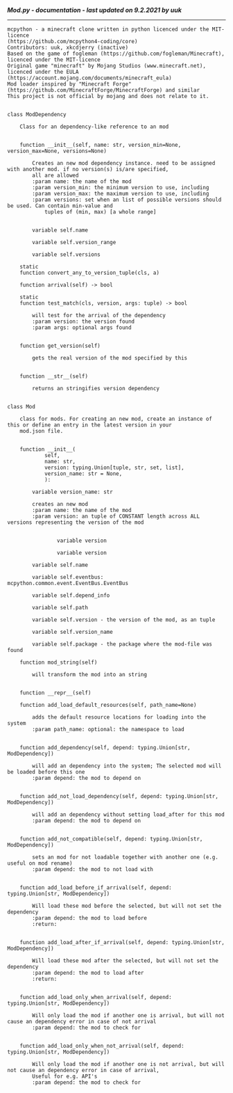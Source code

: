 ***Mod.py - documentation - last updated on 9.2.2021 by uuk***
___

    mcpython - a minecraft clone written in python licenced under the MIT-licence 
    (https://github.com/mcpython4-coding/core)
    Contributors: uuk, xkcdjerry (inactive)
    Based on the game of fogleman (https://github.com/fogleman/Minecraft), licenced under the MIT-licence
    Original game "minecraft" by Mojang Studios (www.minecraft.net), licenced under the EULA
    (https://account.mojang.com/documents/minecraft_eula)
    Mod loader inspired by "Minecraft Forge" (https://github.com/MinecraftForge/MinecraftForge) and similar
    This project is not official by mojang and does not relate to it.


    class ModDependency
        
        Class for an dependency-like reference to an mod


        function __init__(self, name: str, version_min=None, version_max=None, versions=None)
            
            Creates an new mod dependency instance. need to be assigned with another mod. if no version(s) is/are specified,
            all are allowed
            :param name: the name of the mod
            :param version_min: the minimum version to use, including
            :param version_max: the maximum version to use, including
            :param versions: set when an list of possible versions should be used. Can contain min-value and
                tuples of (min, max) [a whole range]


            variable self.name

            variable self.version_range

            variable self.versions

        static
        function convert_any_to_version_tuple(cls, a)

        function arrival(self) -> bool

        static
        function test_match(cls, version, args: tuple) -> bool
            
            will test for the arrival of the dependency
            :param version: the version found
            :param args: optional args found


        function get_version(self)
            
            gets the real version of the mod specified by this


        function __str__(self)
            
            returns an stringifies version dependency


    class Mod
        
        class for mods. For creating an new mod, create an instance of this or define an entry in the latest version in your
        mod.json file.


        function __init__(
                self,
                name: str,
                version: typing.Union[tuple, str, set, list],
                version_name: str = None,
                ):

            variable version_name: str
            
            creates an new mod
            :param name: the name of the mod
            :param version: an tuple of CONSTANT length across ALL versions representing the version of the mod


                    variable version

                    variable version

            variable self.name

            variable self.eventbus: mcpython.common.event.EventBus.EventBus

            variable self.depend_info

            variable self.path

            variable self.version - the version of the mod, as an tuple

            variable self.version_name

            variable self.package - the package where the mod-file was found

        function mod_string(self)
            
            will transform the mod into an string


        function __repr__(self)

        function add_load_default_resources(self, path_name=None)
            
            adds the default resource locations for loading into the system
            :param path_name: optional: the namespace to load


        function add_dependency(self, depend: typing.Union[str, ModDependency])
            
            will add an dependency into the system; The selected mod will be loaded before this one
            :param depend: the mod to depend on


        function add_not_load_dependency(self, depend: typing.Union[str, ModDependency])
            
            will add an dependency without setting load_after for this mod
            :param depend: the mod to depend on


        function add_not_compatible(self, depend: typing.Union[str, ModDependency])
            
            sets an mod for not loadable together with another one (e.g. useful on mod rename)
            :param depend: the mod to not load with


        function add_load_before_if_arrival(self, depend: typing.Union[str, ModDependency])
            
            Will load these mod before the selected, but will not set the dependency
            :param depend: the mod to load before
            :return:


        function add_load_after_if_arrival(self, depend: typing.Union[str, ModDependency])
            
            Will load these mod after the selected, but will not set the dependency
            :param depend: the mod to load after
            :return:


        function add_load_only_when_arrival(self, depend: typing.Union[str, ModDependency])
            
            Will only load the mod if another one is arrival, but will not cause an dependency error in case of not arrival
            :param depend: the mod to check for


        function add_load_only_when_not_arrival(self, depend: typing.Union[str, ModDependency])
            
            Will only load the mod if another one is not arrival, but will not cause an dependency error in case of arrival,
            Useful for e.g. API's
            :param depend: the mod to check for
